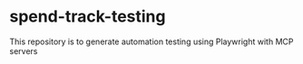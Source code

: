 # spend-track-testing
This repository is to generate automation testing using Playwright with MCP servers
